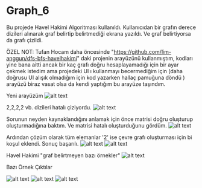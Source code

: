 # Graph_6
Bu projede Havel Hakimi Algoritması kullanıldı. Kullanıcıdan bir grafın derece dizileri alınarak graf belirtip belirtmediği ekrana yazıldı. Ve graf belirtiyorsa da grafı çizildi. 


ÖZEL NOT: Tufan Hocam daha öncesinde "https://github.com/lim-anggun/dfs-bfs-havelhakimi" daki projenin arayüzünü kullanmıştım, kodları yine bana aitti ancak bir kaç grafı doğru hesaplayamadığı için bir ayar çekmek istedim ama projedeki UI ı kullanmayı becermediğim için (daha doğrusu UI alışık olmadığım için kod yazarken hallaç pamuğuna döndü ) arayüzü biraz vasat olsa da kendi yaptığım bu arayüze taşındım. 

Yeni arayüzüm
![alt text](https://github.com/Kulac12/Graph_6/blob/master/Graph_foto/ilk%20aray%C3%BCz.PNG)

2,2,2,2 vb. dizileri hatalı çiziyordu. 
![alt text](https://github.com/Kulac12/Graph_6/blob/master/Graph_foto/hh_i.PNG)

Sorunun neyden kaynaklandığını anlamak için önce matrisi doğru oluşturup oluşturmadığına baktım. Ve matrisi hatalı oluşturduğunu gördüm.
![alt text](https://github.com/Kulac12/Graph_6/blob/master/Graph_foto/hh_iii.PNG)

Ardından çözüm olarak tüm elemanlar '2' ise çevre grafı oluşturması için bi koşul eklendi. Sonuç başarılı.
![alt text](https://github.com/Kulac12/Graph_6/blob/master/Graph_foto/hh_cozim.PNG)
![alt text](https://github.com/Kulac12/Graph_6/blob/master/Graph_foto/hh_cozim2.PNG)

Havel Hakimi "graf belirtmeyen bazı örnekler"
![alt text](https://github.com/Kulac12/Graph_6/blob/master/Graph_foto/hh_cozim3.PNG)


Bazı Örnek Çıktılar

![alt text](https://github.com/Kulac12/Graph_6/blob/master/Graph_foto/hh_s1.PNG)
![alt text](https://github.com/Kulac12/Graph_6/blob/master/Graph_foto/hh_s.PNG)
![alt text](https://github.com/Kulac12/Graph_6/blob/master/Graph_foto/hh_iiii.PNG)


